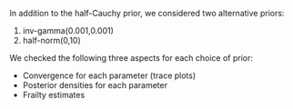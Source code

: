 In addition to the half-Cauchy prior, we considered two alternative priors:

1. inv-gamma(0.001,0.001)
2. half-norm(0,10)

We checked the following three aspects for each choice of prior:

- Convergence for each parameter (trace plots)
- Posterior densities for each parameter
- Frailty estimates 
